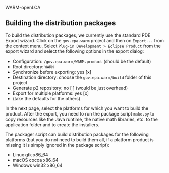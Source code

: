 WARM-openLCA

## Building the distribution packages
To build the distribution packages, we currently use the standard PDE Export
wizard. Click on the `gov.epa.warm` project and then on `Export...` from the context
menu. Select `Plug-in Development > Eclipse Product` from the export wizard and
select the following options in the export dialog:

* Configuration: `/gov.epa.warm/WARM.product` (should be the default)
* Root directory: `WARM`
* Synchronize before exporting: yes [x]
* Destination directory: choose the `gov.epa.warm/build` folder of this project
* Generate p2 repository: no [ ] (would be just overhead)
* Export for multiple platforms: yes [x]
* (take the defaults for the others)

In the next page, select the platforms for which you want to build the product.
After the export, you need to run the package script `make.py` to copy
resources like the Java runtime, the native math libraries, etc. to the
application folder and to create the installers.

The packager script can build distribution packages for the following platforms
(but you do not need to build them all, if a platform product is missing it is
simply ignored in the package script):

* Linux gtk x86_64
* macOS cocoa x86_64
* Windows win32 x86_64
